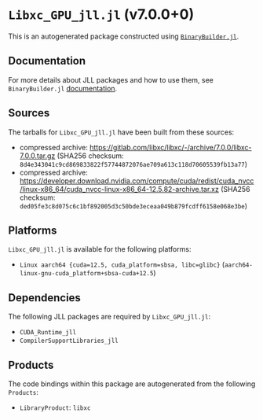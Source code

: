 # `Libxc_GPU_jll.jl` (v7.0.0+0)

This is an autogenerated package constructed using [`BinaryBuilder.jl`](https://github.com/JuliaPackaging/BinaryBuilder.jl).

## Documentation

For more details about JLL packages and how to use them, see `BinaryBuilder.jl` [documentation](https://docs.binarybuilder.org/stable/jll/).

## Sources

The tarballs for `Libxc_GPU_jll.jl` have been built from these sources:

* compressed archive: https://gitlab.com/libxc/libxc/-/archive/7.0.0/libxc-7.0.0.tar.gz (SHA256 checksum: `8d4e343041c9cd869833822f57744872076ae709a613c118d70605539fb13a77`)
* compressed archive: https://developer.download.nvidia.com/compute/cuda/redist/cuda_nvcc/linux-x86_64/cuda_nvcc-linux-x86_64-12.5.82-archive.tar.xz (SHA256 checksum: `ded05fe3c8d075c6c1bf892005d3c50bde3eceaa049b879fcdff6158e068e3be`)

## Platforms

`Libxc_GPU_jll.jl` is available for the following platforms:

* `Linux aarch64 {cuda=12.5, cuda_platform=sbsa, libc=glibc}` (`aarch64-linux-gnu-cuda_platform+sbsa-cuda+12.5`)

## Dependencies

The following JLL packages are required by `Libxc_GPU_jll.jl`:

* `CUDA_Runtime_jll`
* `CompilerSupportLibraries_jll`

## Products

The code bindings within this package are autogenerated from the following `Products`:

* `LibraryProduct`: `libxc`
